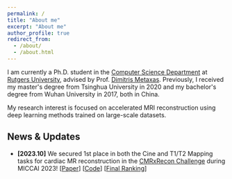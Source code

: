 ```yaml
---
permalink: /
title: "About me"
excerpt: "About me"
author_profile: true
redirect_from: 
  - /about/
  - /about.html
---
```


I am currently a Ph.D. student in the [Computer Science Department](https://www.cs.rutgers.edu/) at [Rutgers University](https://www.rutgers.edu/), advised by Prof. [Dimitris Metaxas](https://scholar.google.com/citations?user=a7VNhCIAAAAJ&hl=en&oi=sra). Previously, I received my master's degree from Tsinghua University in 2020 and my bachelor's degree from Wuhan University in 2017, both in China.

My research interest is focused on accelerated MRI reconstruction using deep learning methods trained on large-scale datasets.

News & Updates
------
- **[2023.10]** We secured 1st place in both the Cine and T1/T2 Mapping tasks for cardiac MR reconstruction in the [CMRxRecon Challenge](https://cmrxrecon.github.io/) during MICCAI 2023! [[Paper](https://arxiv.org/abs/2309.13839)] [[Code](https://github.com/hellopipu/PromptMR)] [[Final Ranking](https://www.synapse.org/#!Synapse:syn51471091/wiki/624102)]
